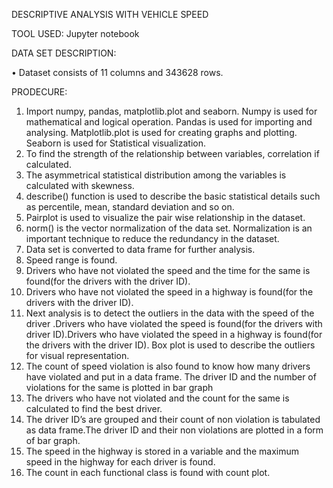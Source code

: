 DESCRIPTIVE ANALYSIS WITH VEHICLE SPEED

TOOL USED: Jupyter notebook

DATA SET DESCRIPTION:

•	Dataset consists of 11 columns and 343628 rows.

PRODECURE:
1.	Import numpy, pandas, matplotlib.plot and seaborn. Numpy is used for mathematical and logical operation. Pandas is used for importing and analysing. Matplotlib.plot is used for creating graphs and plotting. Seaborn is used for Statistical visualization. 
2.	To find the strength of the relationship between variables, correlation if calculated.
3.	The asymmetrical statistical distribution among the variables is calculated with skewness.
4.	describe() function is used to describe the basic statistical details such as percentile, mean, standard deviation and so on.
5.	Pairplot is used to visualize the pair wise relationship in the dataset.
6.	norm() is the vector normalization of the data set. Normalization is an important technique to reduce the redundancy in the dataset.
7.	Data set is converted to data frame for further analysis.
8.	Speed range is found.
9.	Drivers who have not violated the speed and the time for the same is found(for the drivers with the driver ID).
10.	Drivers who have not violated the speed in a highway is found(for the drivers with the driver ID).
11.	Next analysis is to detect the outliers in the data with the speed of the driver .Drivers who have violated the speed is found(for the drivers with driver ID).Drivers who have violated the speed in a highway is found(for the drivers with the driver ID). Box plot is used to describe the outliers for visual representation.
12.	The count of speed violation is also found to know how many drivers have violated and put in a data frame. The driver ID and the number of violations for the same is plotted in bar graph
13.	The drivers who have not violated and the count for the same is calculated to find the best driver.
14.	The driver ID’s are grouped and their count of non violation is tabulated as data frame.The driver ID and their non violations are plotted in a form of bar graph.
15.	The speed in the highway is stored in a variable and the maximum speed in the highway for each driver is found.
16.	The count in each functional class is found with count plot.

